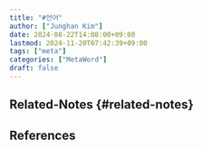 ```yaml
---
title: "#언어"
author: ["Junghan Kim"]
date: 2024-08-22T14:08:00+09:00
lastmod: 2024-11-20T07:42:39+09:00
tags: ["meta"]
categories: ["MetaWord"]
draft: false
---
```


## Related-Notes {#related-notes}

## References

<style>.csl-entry{text-indent: -1.5em; margin-left: 1.5em;}</style><div class="csl-bib-body">
</div>
